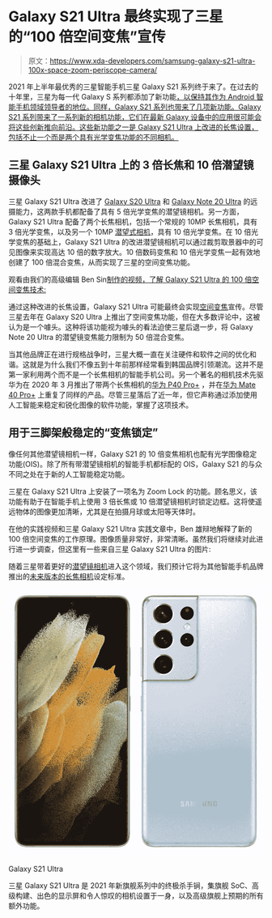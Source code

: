 # Galaxy S21 Ultra 最终实现了三星的“100 倍空间变焦”宣传

> 原文：<https://www.xda-developers.com/samsung-galaxy-s21-ultra-100x-space-zoom-periscope-camera/>

2021 年上半年最优秀的三星智能手机三星 Galaxy S21 系列终于来了。在过去的十年里，三星为每一代 Galaxy S 系列都添加了新功能[，以保持其作为 Android 智能手机领域领导者的地位。同样，Galaxy S21 系列也带来了几项新功能。Galaxy S21 系列带来了一系列新的相机功能，它们在最新 Galaxy 设备中的应用很可能会将这些创新推向前沿。这些新功能之一是 Galaxy S21 Ultra 上改进的长焦设置，包括不止一个而是两个具有光学变焦功能的不同相机。](https://www.xda-developers.com/samsung-galaxy-s-to-s20-look-back-samsung-flagship-lineup/)

## 三星 Galaxy S21 Ultra 上的 3 倍长焦和 10 倍潜望镜摄像头

三星 Galaxy S21 Ultra 改进了 [Galaxy S20 Ultra](https://www.xda-developers.com/samsung-galaxy-s20-ultra-review/) 和 [Galaxy Note 20 Ultra](https://www.xda-developers.com/samsung-galaxy-note-20-ultra-camera-review/) 的远摄能力，这两款手机都配备了具有 5 倍光学变焦的潜望镜相机。另一方面，Galaxy S21 Ultra 配备了两个长焦相机，包括一个常规的 10MP 长焦相机，具有 3 倍光学变焦，以及另一个 10MP [潜望式相机](https://www.xda-developers.com/periscope-camera-vs-telephoto-camera/)，具有 10 倍光学变焦。在 10 倍光学变焦的基础上，Galaxy S21 Ultra 的改进潜望镜相机可以通过裁剪取景器中的可见图像来实现高达 10 倍的数字放大。10 倍数码变焦和 10 倍光学变焦一起有效地创建了 100 倍混合变焦，从而实现了三星的空间变焦功能。

观看由我们的高级编辑 Ben Sin[制作的视频，了解 Galaxy S21 Ultra 的 100 倍空间变焦技术:](https://www.xda-developers.com/author/bensin/)

通过这种改进的长焦设置，Galaxy S21 Ultra 可能最终会实现[空间变焦](https://www.xda-developers.com/ifixits-galaxy-s20-ultra-teardown-samsung-100x-space-zoom-camera/)宣传。尽管三星去年在 Galaxy S20 Ultra 上推出了空间变焦功能，但在大多数评论中，这被认为是一个噱头。这种将该功能视为噱头的看法迫使三星后退一步，将 Galaxy Note 20 Ultra 的潜望镜变焦能力限制为 50 倍混合变焦。

当其他品牌正在进行规格战争时，三星大概一直在关注硬件和软件之间的优化和谐。这就是为什么我们不像五到十年前那样经常看到韩国品牌引领潮流。这并不是第一家利用两个而不是一个长焦相机的智能手机公司。另一个著名的相机技术先驱华为在 2020 年 3 月推出了带两个长焦相机的[华为 P40 Pro+](https://www.xda-developers.com/huawei-p40-pro-specifications-features-pricing-availability/) ，并在[华为 Mate 40 Pro+](https://www.xda-developers.com/huawei-mate-40-pro-leak-reveals-5nm-kirin-9000-soc-circular-camera-bump-curved-display/) 上重复了同样的产品。尽管三星落后了近一年，但它声称通过添加使用人工智能来稳定和锐化图像的软件功能，掌握了这项技术。

## 用于三脚架般稳定的“变焦锁定”

像任何其他潜望镜相机一样，Galaxy S21 的 10 倍变焦相机也配有光学图像稳定功能(OIS)。除了所有带潜望镜相机的智能手机都标配的 OIS，Galaxy S21 的与众不同之处在于新的人工智能稳定功能。

三星在 Galaxy S21 Ultra 上安装了一项名为 Zoom Lock 的功能。顾名思义，该功能有助于在智能手机上使用 3 倍长焦或 10 倍潜望镜相机时锁定边框。这将使遥远物体的图像更加清晰，尤其是在拍摄月球或太阳等天体时。

在他的实践视频和三星 Galaxy S21 Ultra 实践文章中，Ben 雄辩地解释了新的 100 倍空间变焦的工作原理。图像质量非常好，非常清晰。虽然我们将继续对此进行进一步调查，但这里有一些来自三星 Galaxy S21 Ultra 的图片:

随着三星带着更好的[潜望镜相机](https://www.xda-developers.com/periscope-camera-vs-telephoto-camera/)进入这个领域，我们预计它将为其他智能手机品牌推出的[未来版本的长焦相机](https://www.xda-developers.com/periscope-camera-vs-telephoto-camera/#caption-attachment-351551:~:text=Is%20periscopic%20zoom%20the%20future%20for%20telephoto%3F)设定标准。

 <picture>![The Galaxy S21 Ultra may be a year old, but it still holds up very well in 2022, offering a lot of the same things that make the Galaxy S22 Ultra great!](img/9cab2a06cf2c4cb925a491d9f8af64ee.png)</picture> 

Galaxy S21 Ultra

三星 Galaxy S21 Ultra 是 2021 年新旗舰系列中的终极杀手锏，集旗舰 SoC、高级构建、出色的显示屏和令人惊叹的相机设置于一身，以及高级旗舰上预期的所有额外功能。
